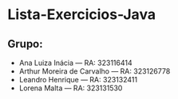 # Lista-Exercicios-Java
## Grupo:
- Ana Luiza Inácia — RA: 323116414
- Arthur Moreira de Carvalho — RA: 323126778
- Leandro Henrique — RA: 323132411
- Lorena Malta — RA: 323131530
